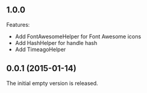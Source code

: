 ## 1.0.0

Features:

  - Add FontAwesomeHelper for Font Awesome icons
  - Add HashHelper for handle hash
  - Add TimeagoHelper

## 0.0.1 (2015-01-14)

The initial empty version is released.
